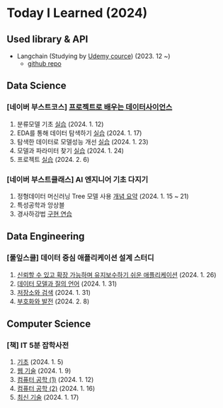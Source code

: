 # Today I Learned (2024)

## Used library & API
- Langchain (Studying by [Udemy cource](https://www.udemy.com/course/langchain/)) (2023. 12 ~)
    - [github repo](https://github.com/annmunju/cource-langchain)

## Data Science

### [네이버 부스트코스] [프로젝트로 배우는 데이터사이언스](https://www.boostcourse.org/ds214)
1. 분류모델 기초 [실습](./Data_science/boostcource/sklearn_example.ipynb) (2024. 1. 12) 
2. EDA를 통해 데이터 탐색하기 [실습](./Data_science/boostcource/kaggle_eda_classification_example.ipynb) (2024. 1. 17)
3. 탐색한 데이터로 모델성능 개선 [실습](./Data_science/boostcource/kaggle_eda_classification_example.ipynb) (2024. 1. 23)
4. 모델과 파라미터 찾기 [실습](./Data_science/boostcource/kaggle_modeling_exmaple.ipynb) (2024. 1. 24)
5. 프로젝트 [실습](./Data_science/boostcource/데이콘_고객-대출등급-분류/) (2024. 2. 6)


### [네이버 부스트클래스] AI 엔지니어 기초 다지기
1. 정형데이터 머신러닝 Tree 모델 사용 [개념 요약](./Data_science/boostclass/Tree%20이론.md) (2024. 1. 15 ~ 21)
2. 특성공학과 앙상블 
3. 경사하강법 [구현 연습](./Data_science/boostclass/)

## Data Engineering

### [풀잎스쿨] 데이터 중심 애플리케이션 설계 스터디
1. [신뢰할 수 있고 확장 가능하며 유지보수하기 쉬운 애플리케이션](./Data_engineering/202401_flip/1장-신뢰_확장_유지보수_앱.pdf) (2024. 1. 26)
2. [데이터 모델과 질의 언어](./Data_engineering/202401_flip/2장%20데이터%20모델과%20질의%20언어.md) (2024. 1. 31)
3. [저장소와 검색](./Data_engineering/202401_flip/3장%20저장소와%20검색.md) (2024. 1. 31)
4. [부호화와 발전](./Data_engineering/202401_flip/4장%20부호화와%20발전-marp.pdf) (2024. 2. 8)

## Computer Science

### [책] IT 5분 잡학사전
1. [기초](./Computer_science/IT_5분_잡학사전/코딩%20안내서%20-%20기초%20편.md) (2024. 1. 5)
2. [웹 기술](./Computer_science/IT_5분_잡학사전/코딩%20안내서%20-%20웹%20기술%20편.md) (2024. 1. 9)
3. [컴퓨터 공학 (1)](./Computer_science/IT_5분_잡학사전/코딩%20안내서%20-%20컴퓨터%20공학%20편%20(1).md) (2024. 1. 12)
4. [컴퓨터 공학 (2)](./Computer_science/IT_5분_잡학사전/코딩%20안내서%20-%20컴퓨터%20공학%20편%20(2).md) (2024. 1. 16)
5. [최신 기술](./Computer_science/IT_5분_잡학사전/코딩%20안내서%20-%20최신%20기술%20편.md) (2024. 1. 17)

